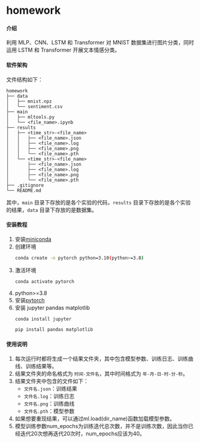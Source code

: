 # homework

#### 介绍
利用 MLP、CNN、LSTM 和 Transformer 对 MNIST 数据集进行图片分类，同时运用 LSTM 和 Transformer 开展文本情感分类。

#### 软件架构

文件结构如下：

```
homework
├── data
│   ├── mnist.npz
│   └── sentiment.csv
├── main
│   ├── mltools.py
│   └── <file_name>.ipynb
├── results
│   ├── <time_str>-<file_name>
│   │   ├── <file_name>.json
│   │   ├── <file_name>.log
│   │   ├── <file_name>.png
│   │   └── <file_name>.pth
│   └── <time_str>-<file_name>
│       ├── <file_name>.json
│       ├── <file_name>.log
│       ├── <file_name>.png
│       └── <file_name>.pth
├── .gitignore
└── README.md
```

其中，`main` 目录下存放的是各个实验的代码，`results` 目录下存放的是各个实验的结果，`data` 目录下存放的是数据集。


#### 安装教程

1.  安装[miniconda](https://www.anaconda.com/download/success)
2.  创建环境
    ```bash
    conda create -n pytorch python=3.10(python>=3.8)
    ```
3.  激活环境
    ```bash
    conda activate pytorch
    ```
4.  python>=3.8
5.  安装[pytorch](https://pytorch.ac.cn/get-started/previous-versions/#v210)
6.  安装 jupyter pandas matplotlib
    ```bash
    conda install jupyter
    ```
    ```bash
    pip install pandas matplotlib
    ```

#### 使用说明

1.  每次运行时都将生成一个结果文件夹，其中包含模型参数、训练日志、训练曲线、训练结果等。
2.  结果文件夹的命名格式为 `时间-文件名`，其中时间格式为 `年-月-日-时-分-秒`。
3.  结果文件夹中包含的文件如下：
    -   `文件名.json`：训练结果
    -   `文件名.log`：训练日志
    -   `文件名.png`：训练曲线
    -   `文件名.pth`：模型参数
4.  如果想要重现结果，可以通过ml.load(dir_name)函数加载模型参数。
5.  模型训练参数num_epochs为训练迭代总次数，并不是训练次数，因此当你已经迭代20次想再迭代20次时，num_epochs应该为40。